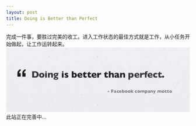 ```yaml
---
layout: post
title: Doing is Better than Perfect
---
```

完成一件事，要胜过完美的收工。进入工作状态的最佳方式就是工作，从小任务开始做起，让工作运转起来。
![](/images/doing-is-better-than-perfect.png)
此站正在完善中...